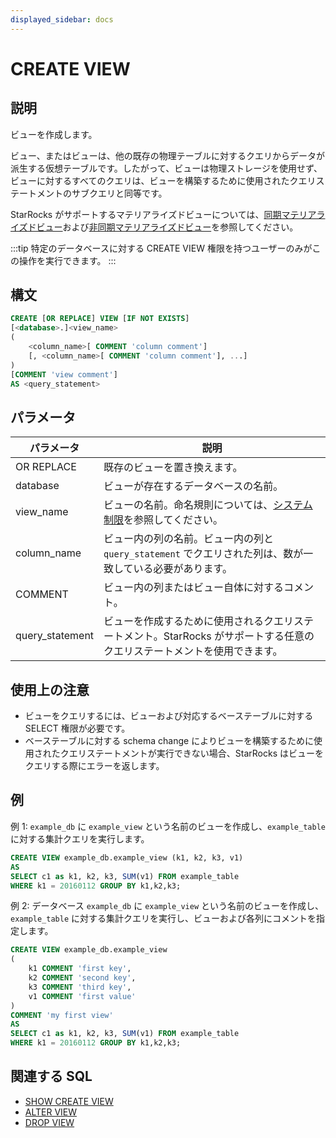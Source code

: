 ```yaml
---
displayed_sidebar: docs
---
```


# CREATE VIEW

## 説明

ビューを作成します。

ビュー、またはビューは、他の既存の物理テーブルに対するクエリからデータが派生する仮想テーブルです。したがって、ビューは物理ストレージを使用せず、ビューに対するすべてのクエリは、ビューを構築するために使用されたクエリステートメントのサブクエリと同等です。

StarRocks がサポートするマテリアライズドビューについては、[同期マテリアライズドビュー](../../../using_starrocks/Materialized_view-single_table.md)および[非同期マテリアライズドビュー](../../../using_starrocks/async_mv/Materialized_view.md)を参照してください。

:::tip
特定のデータベースに対する CREATE VIEW 権限を持つユーザーのみがこの操作を実行できます。
:::

## 構文

```SQL
CREATE [OR REPLACE] VIEW [IF NOT EXISTS]
[<database>.]<view_name>
(
    <column_name>[ COMMENT 'column comment']
    [, <column_name>[ COMMENT 'column comment'], ...]
)
[COMMENT 'view comment']
AS <query_statement>
```

## パラメータ

| **パラメータ** | **説明**                                                      |
| -------------- | ------------------------------------------------------------- |
| OR REPLACE     | 既存のビューを置き換えます。                                  |
| database       | ビューが存在するデータベースの名前。                           |
| view_name      | ビューの名前。命名規則については、[システム制限](../../System_limit.md)を参照してください。 |
| column_name    | ビュー内の列の名前。ビュー内の列と `query_statement` でクエリされた列は、数が一致している必要があります。 |
| COMMENT        | ビュー内の列またはビュー自体に対するコメント。                |
| query_statement| ビューを作成するために使用されるクエリステートメント。StarRocks がサポートする任意のクエリステートメントを使用できます。 |

## 使用上の注意

- ビューをクエリするには、ビューおよび対応するベーステーブルに対する SELECT 権限が必要です。
- ベーステーブルに対する schema change によりビューを構築するために使用されたクエリステートメントが実行できない場合、StarRocks はビューをクエリする際にエラーを返します。

## 例

例 1: `example_db` に `example_view` という名前のビューを作成し、`example_table` に対する集計クエリを実行します。

```SQL
CREATE VIEW example_db.example_view (k1, k2, k3, v1)
AS
SELECT c1 as k1, k2, k3, SUM(v1) FROM example_table
WHERE k1 = 20160112 GROUP BY k1,k2,k3;
```

例 2: データベース `example_db` に `example_view` という名前のビューを作成し、`example_table` に対する集計クエリを実行し、ビューおよび各列にコメントを指定します。

```SQL
CREATE VIEW example_db.example_view
(
    k1 COMMENT 'first key',
    k2 COMMENT 'second key',
    k3 COMMENT 'third key',
    v1 COMMENT 'first value'
)
COMMENT 'my first view'
AS
SELECT c1 as k1, k2, k3, SUM(v1) FROM example_table
WHERE k1 = 20160112 GROUP BY k1,k2,k3;
```

## 関連する SQL

- [SHOW CREATE VIEW](SHOW_CREATE_VIEW.md)
- [ALTER VIEW](ALTER_VIEW.md)
- [DROP VIEW](DROP_VIEW.md)